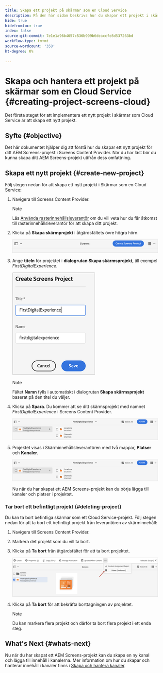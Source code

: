 ```yaml
---
title: Skapa ett projekt på skärmar som en Cloud Service
description: På den här sidan beskrivs hur du skapar ett projekt i skärmar som en Cloud Service.
hide: true
hidefromtoc: true
index: false
source-git-commit: 7e1e1a96b4657c536b999b6deaccfe8d537263bd
workflow-type: tm+mt
source-wordcount: '350'
ht-degree: 0%

---
```



# Skapa och hantera ett projekt på skärmar som en Cloud Service {#creating-project-screens-cloud}

Det första steget för att implementera ett nytt projekt i skärmar som Cloud Service är att skapa ett nytt projekt.

## Syfte {#objective}

Det här dokumentet hjälper dig att förstå hur du skapar ett nytt projekt för ditt AEM Screens-projekt i Screens Content Provider. När du har läst bör du kunna skapa ditt AEM Screens-projekt utifrån dess omfattning.

## Skapa ett nytt projekt {#create-new-project}

Följ stegen nedan för att skapa ett nytt projekt i Skärmar som en Cloud Service:

1. Navigera till Screens Content Provider.

   >[!NOTE]
   >Läs [Använda rasterinnehållsleverantör](/help/screens-cloud/setting-up-project/using-screens-content-provider.md) om du vill veta hur du får åtkomst till rasterinnehållsleverantör för att skapa ditt projekt.

1. Klicka på **Skapa skärmprojekt** i åtgärdsfältets övre högra hörn.

   ![](/help/screens-cloud/assets/create-content/create-screens-project1.png)

1. Ange **titeln** för projektet i **dialogrutan Skapa skärmsprojekt**, till exempel *FirstDigitalExperience*.

   ![](/help/screens-cloud/assets/create-content/create-screens-project2.png)

   >[!NOTE]
   >Fältet **Namn** fylls i automatiskt i dialogrutan **Skapa skärmsprojekt** baserat på den titel du väljer.

1. Klicka på **Spara**. Du kommer att se ditt skärmsprojekt med namnet *FirstDigitalExperience* i Screens Content Provider.

   ![](/help/screens-cloud/assets/create-content/create-screens-project3.png)

1. Projektet visas i Skärminnehållsleverantören med två mappar, **Platser** och **Kanaler**.

   ![](/help/screens-cloud/assets/create-content/create-screens-project4.png)

   Nu när du har skapat ett AEM Screens-projekt kan du börja lägga till kanaler och platser i projektet.

### Tar bort ett befintligt projekt {#deleting-project}

Du kan ta bort befintliga skärmar som ett Cloud Service-projekt.
Följ stegen nedan för att ta bort ett befintligt projekt från leverantören av skärminnehåll:

1. Navigera till Screens Content Provider.
1. Markera det projekt som du vill ta bort.
1. Klicka på **Ta bort** från åtgärdsfältet för att ta bort projektet.

   ![](/help/screens-cloud/assets/create-content/create-project5.png)

1. Klicka på **Ta bort** för att bekräfta borttagningen av projektet.

   >[!NOTE]
   >Du kan markera flera projekt och därför ta bort flera projekt i ett enda steg.

## What&#39;s Next {#whats-next}

Nu när du har skapat ett AEM Screens-projekt kan du skapa en ny kanal och lägga till innehåll i kanalerna. Mer information om hur du skapar och hanterar innehåll i kanaler finns i [Skapa och hantera kanaler](/help/screens-cloud/creating-content/creating-channels-screens-cloud.md).
